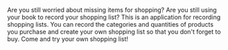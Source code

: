 Are you still worried about missing items for shopping? Are you still using your book to record your shopping list?
This is an application for recording shopping lists. You can record the categories and quantities of products you purchase and create your own shopping list so that you don't forget to buy.
Come and try your own shopping list!
